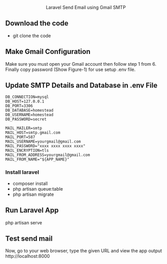 <p align="center">Laravel Send Email using Gmail SMTP</p>

## Download the code

- git clone the code

## Make Gmail Configuration

Make sure you must open your Gmail account then follow step 1 from 6. Finally copy password (Show Figure-1) for use setup .env file.

## Update SMTP Details and Database in .env File
```
DB_CONNECTION=mysql
DB_HOST=127.0.0.1
DB_PORT=3306
DB_DATABASE=homestead
DB_USERNAME=homestead
DB_PASSWORD=secret

MAIL_MAILER=smtp
MAIL_HOST=smtp.gmail.com
MAIL_PORT=587
MAIL_USERNAME=yourgmail@gmail.com
MAIL_PASSWORD="xxxx xxxx xxxx xxxx"
MAIL_ENCRYPTION=tls
MAIL_FROM_ADDRESS=yourgmail@gmail.com
MAIL_FROM_NAME="${APP_NAME}"
```
### Install laravel
- composer install
- php artisan queue:table
- php artisan migrate

## Run Laravel App

php artisan serve

## Test send mail

Now, go to your web browser, type the given URL and view the app output
http://localhost:8000
